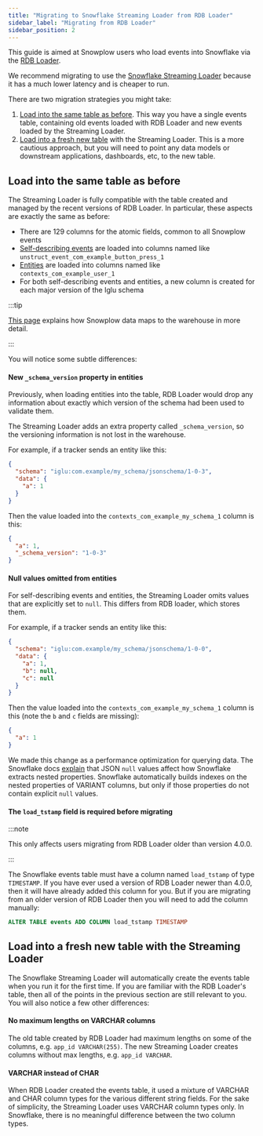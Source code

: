 ```yaml
---
title: "Migrating to Snowflake Streaming Loader from RDB Loader"
sidebar_label: "Migrating from RDB Loader"
sidebar_position: 2
---
```


This guide is aimed at Snowplow users who load events into Snowflake via the [RDB Loader](/docs/api-reference/loaders-storage-targets/snowplow-rdb-loader/index.md).

We recommend migrating to use the [Snowflake Streaming Loader](/docs/api-reference/loaders-storage-targets/snowflake-streaming-loader/index.md) because it has a much lower latency and is cheaper to run.

There are two migration strategies you might take:

1. [Load into the same table as before](#load-into-the-same-table-as-before). This way you have a single events table, containing old events loaded with RDB Loader and new events loaded by the Streaming Loader.
2. [Load into a fresh new table](#load-into-a-fresh-new-table-with-the-streaming-loader) with the Streaming Loader. This is a more cautious approach, but you will need to point any data models or downstream applications, dashboards, etc, to the new table.

## Load into the same table as before

The Streaming Loader is fully compatible with the table created and managed by the recent versions of RDB Loader.  In particular, these aspects are exactly the same as before:

- There are 129 columns for the atomic fields, common to all Snowplow events
- [Self-describing events](/docs/fundamentals/events/index.md#self-describing-events) are loaded into columns named like `unstruct_event_com_example_button_press_1`
- [Entities](/docs/fundamentals/entities/index.md) are loaded into columns named like `contexts_com_example_user_1`
- For both self-describing events and entities, a new column is created for each major version of the Iglu schema

:::tip

[This page](/docs/destinations/warehouses-lakes/schemas-in-warehouse/index.md) explains how Snowplow data maps to the warehouse in more detail.

:::

You will notice some subtle differences:

#### New `_schema_version` property in entities

Previously, when loading entities into the table, RDB Loader would drop any information about exactly which version of the schema had been used to validate them.

The Streaming Loader adds an extra property called `_schema_version`, so the versioning information is not lost in the warehouse.

For example, if a tracker sends an entity like this:

```json
{
  "schema": "iglu:com.example/my_schema/jsonschema/1-0-3",
  "data": {
    "a": 1
  }
}
```

Then the value loaded into the `contexts_com_example_my_schema_1` column is this:

```json
{
  "a": 1,
  "_schema_version": "1-0-3"
}
```

#### Null values omitted from entities

For self-describing events and entities, the Streaming Loader omits values that are explicitly set to `null`.  This differs from RDB loader, which stores them.

For example, if a tracker sends an entity like this:

```json
{
  "schema": "iglu:com.example/my_schema/jsonschema/1-0-0",
  "data": {
    "a": 1,
    "b": null,
    "c": null
  }
}
```

Then the value loaded into the `contexts_com_example_my_schema_1` column is this (note the `b` and `c` fields are missing):

```json
{
  "a": 1
}
```

We made this change as a performance optimization for querying data.  The Snowflake docs [explain](https://docs.snowflake.com/en/user-guide/semistructured-considerations) that JSON `null` values affect how Snowflake extracts nested properties. Snowflake automatically builds indexes on the nested properties of VARIANT columns, but only if those properties do not contain explicit `null` values.

#### The `load_tstamp` field is required before migrating

:::note

This only affects users migrating from RDB Loader older than version 4.0.0.

:::

The Snowflake events table must have a column named `load_tstamp` of type `TIMESTAMP`.  If you have ever used a version of RDB Loader newer than 4.0.0, then it will have already added this column for you.  But if you are migrating from an older version of RDB Loader then you will need to add the column manually:

```sql
ALTER TABLE events ADD COLUMN load_tstamp TIMESTAMP
```

## Load into a fresh new table with the Streaming Loader

The Snowflake Streaming Loader will automatically create the events table when you run it for the first time. If you are familiar with the RDB Loader's table, then all of the points in the previous section are still relevant to you.  You will also notice a few other differences:

#### No maximum lengths on VARCHAR columns

The old table created by RDB Loader had maximum lengths on some of the columns, e.g. `app_id VARCHAR(255)`.  The new Streaming Loader creates columns without max lengths, e.g. `app_id VARCHAR`.

#### VARCHAR instead of CHAR

When RDB Loader created the events table, it used a mixture of VARCHAR and CHAR column types for the various different string fields.  For the sake of simplicity, the Streaming Loader uses VARCHAR column types only.  In Snowflake, there is no meaningful difference between the two column types.
